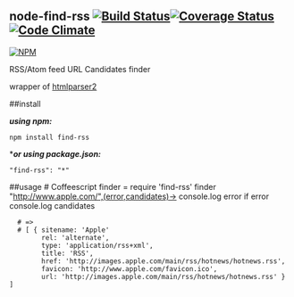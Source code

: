 node-find-rss [![Build Status](https://travis-ci.org/nikezono/node-find-rss.png)](https://travis-ci.org/nikezono/node-find-rss)[![Coverage Status](https://coveralls.io/repos/nikezono/node-find-rss/badge.png?branch=6_detectselv)](https://coveralls.io/r/nikezono/node-find-rss?branch=master)[![Code Climate](https://codeclimate.com/github/nikezono/node-find-rss/badges/gpa.svg)](https://codeclimate.com/github/nikezono/node-find-rss)
---

[![NPM](https://nodei.co/npm/find-rss.png)](https://nodei.co/npm/find-rss/)

RSS/Atom feed URL Candidates finder

wrapper of [htmlparser2](https://github.com/fb55/htmlparser2)

##install

***using npm:***

    npm install find-rss

****or using package.json:***

    "find-rss": "*"

##usage
    # Coffeescript
    finder = require 'find-rss'
    finder "http://www.apple.com/",(error,candidates)->
      console.log error if error
      console.log candidates

      # =>
      # [ { sitename: 'Apple'
            rel: 'alternate',
            type: 'application/rss+xml',
            title: 'RSS',
            href: 'http://images.apple.com/main/rss/hotnews/hotnews.rss',
            favicon: 'http://www.apple.com/favicon.ico',
            url: 'http://images.apple.com/main/rss/hotnews/hotnews.rss' } ]
